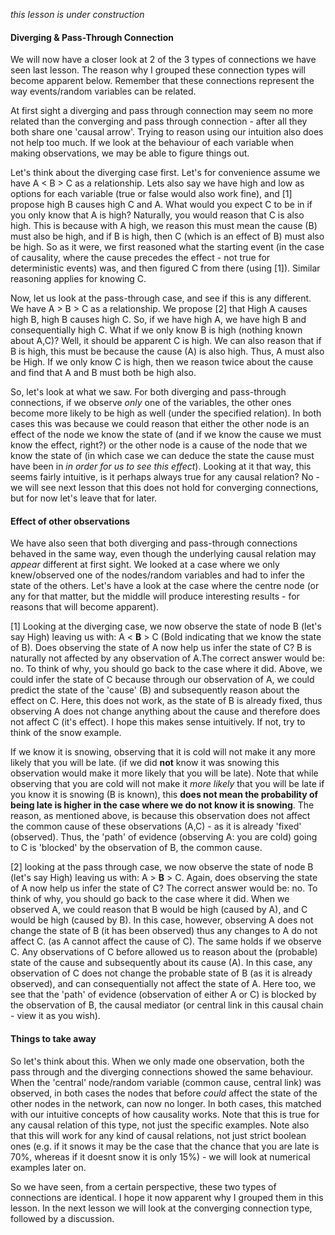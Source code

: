 *this lesson is under construction*

#### Diverging & Pass-Through Connection

We will now have a closer look at 2 of the 3 types of connections we have seen last lesson. The reason why I grouped these
connection types will become apparent below. Remember that these connections represent the way events/random variables can be related.


At first sight a diverging and pass through connection may seem no more related than the converging and pass through connection - 
after all they both share one 'causal arrow'. Trying to reason using our intuition also does not help too much. If we look at the 
behaviour of each variable when making observations, we may be able to figure things out. 


Let's think about the diverging case first. Let's for convenience assume we have A < B > C as a relationship. Lets also say we have high 
and low as options for each variable (true or false would also work fine), and [1] propose high B causes high C and A. What would you 
expect C to be in if you only know that A is high? Naturally, you would reason that C is also high. This is because with A high,
we reason this must mean the cause (B) must also be high, and if B is high, then C (which is an effect of B) must also be high.
So as it were, we first reasoned what the starting event (in the case of causality, where the cause precedes the effect - not true for
deterministic events) was, and then figured C from there (using [1]). Similar reasoning applies for knowing C. 


Now, let us look at the pass-through case, and see if this is any different. We have A > B > C as a relationship.
We propose [2] that High A causes high B, high B causes high C. So, if we have high A, we have high B and consequentially high C. What if 
we only know B is high (nothing known about A,C)? Well, it should be apparent C is high. We can also reason that if B is high, this must be 
because the cause (A) is also high. Thus, A must also be High. If we only know C is high, then we reason twice about the cause and find 
that A and B must both be high also. 


So, let's look at what we saw. For both diverging and pass-through connections, if we observe *only* one of the variables,
the other ones become more likely to be high as well (under the specified relation). In both cases this was because we
could reason that either the other node is an effect of the node we know the state of (and if we know the cause we must know the effect,
right?) or the other node is a cause of the node that we know the state of (in which case we can deduce the state the cause must
have been in *in order for us to see this effect*). Looking at it that way, this seems fairly intuitive,
is it perhaps always true for any causal relation? No - we will see next lesson that this does not hold for converging connections,
but for now let's leave that for later.

#### Effect of other observations

We have also seen that both diverging and pass-through connections behaved in the same way, even though the underlying causal relation 
may *appear* different at first sight. We looked at a case where we only knew/observed one of the nodes/random variables and had to 
infer the state of the others. Let's have a look at the case where the centre node (or any for that matter,
but the middle will produce interesting results - for reasons that will become apparent).

[1] Looking at the diverging case, we now observe the state of node B (let's say High) leaving us with: A < **B** > C
(Bold indicating that we know the state of B). Does observing the state of A now help us infer the state of C? B is naturally not
affected by any observation of A.The correct answer would be: no. To think of why, you should go back to the case where it did.
Above, we could infer the state of C because through our observation of A, we could predict the state of the 'cause' (B)
and subsequently reason about the effect on C. Here,
this does not work, as the state of B is already fixed, thus observing A does not change anything about the cause and
therefore does not affect C (it's effect). I hope this makes sense intuitively. If not, try to think of the snow example.


If we know it is snowing, observing that it is cold will not make it any more likely that you will be late. (if we did **not**
know it was snowing this observation would make it more likely that you will be late). Note that while observing that you are cold
will not make it *more likely* that you will be late if you know it is snowing (B is known), this **does not mean the probability
of being late is higher in the case where we do not know it is snowing**. The reason, as mentioned above, is because this observation 
does not affect the common cause of these observations (A,C) - as it is already 'fixed' (observed). Thus, the 'path' of evidence
(observing A: you are cold) going to C is 'blocked' by the observation of B, the common cause. 

[2] looking at the pass through case, we now observe the state of node B (let's say High) leaving us with: A > **B** > C. Again,
does observing the state of A now help us infer the state of C? The correct answer would be: no. To think of why,
you should go back to the case where it did. When we observed A, we could reason that B would be high (caused by A),
and C would be high (caused by B). In this case, however, observing A does not change the state of B (it has been observed)
thus any changes to A do not affect C. (as A cannot affect the cause of C). The same holds if we observe C.
Any observations of C before allowed us to reason about the (probable) state of the cause and subsequently about its cause (A).
In this case, any observation of C does not change the probable state of B (as it is already observed),
and can consequentially not affect the state of A. Here too, we see that the 'path' of evidence (observation of either A or C)
is blocked by the observation of B, the causal mediator (or central link in this causal chain - view it as you wish).

#### Things to take away

So let's think about this. When we only made one observation, both the pass through and the diverging connections showed the same
behaviour. When the 'central' node/random variable (common cause, central link) was observed,
in both cases the nodes that before *could* affect the state of the other nodes in the network, can now no longer. In both cases, this matched with our intuitive concepts of how causality works. Note that this is true for any causal relation of this type, not just the specific examples. Note also that this will work for any kind of causal relations, not just strict boolean ones (e.g. if it snows it may be the case that the chance that you are late is 70%, whereas if it doesnt snow it is only 15%) - we will look at numerical examples later on.

So we have seen, from a certain perspective, these two types of connections are identical. I hope it now apparent why I grouped them in this lesson. In the next lesson we will look at the converging connection type, followed by a discussion.
